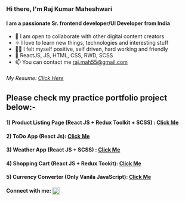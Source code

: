 <h3 align="left">Hi there, I'm Raj Kumar Maheshwari</h3>
<h4 align="left">I am a passionate Sr. frontend developer/UI Developer from India</h4>
<ul>
    <li>🤝 I am open to collaborate with other digital content creators</li>
    <li>⚛️ I love to learn new things, technologies and interesting stuff</li>
    <li>🤾‍♂️ I felt myself positive, self driven, hard working and friendly</li>
    <li>💬 ReactJS, JS, HTML, CSS, RWD, SCSS</li>
    <li>📫 You can contact me <a href="https://mail.google.com/mail/?view=cm&fs=1&tf=1&to=raj.mah55@gmail.com"> raj.mah55@gmail.com</a></li>
</ul>
<h6>My Resume: <a href="https://codesupports.github.io/rajkumar-profile.github.io/" target="_blank">Click Here</a></h6>

<h2 align="left"> Please check my practice portfolio project below:-</h2>
<h4>1) Product Listing Page (React JS + Redux Toolkit + SCSS) : <a href="https://codesupports.github.io/Product-Listing-App-React" target="_blank">Click Me</a></h4>
<h4>2) ToDo App (React Js): <a href="https://codesupports.github.io/ToDo-App-React/" target="_blank">Click Me</a></h4>
<h4>3) Weather App (React JS + SCSS) : <a href="https://codesupports.github.io/weather-app/" target="_blank">Click Me</a></h4>
<h4>4) Shopping Cart (React JS + Redux Tookit): <a href="https://codesupports.github.io/react-shoes-cart/" target="_blank">Click Me</a></h4>
<h4>5) Currency Converter (Only Vanila JavaScript): <a href="https://codesupports.github.io/currency-converter.github.io/" target="_blank">Click Me</a></h4>


<h4 align="left">Connect with me: <a href="https://linkedin.com/in/https://www.linkedin.com/in/raj-maheshwari-48b32923/"
        target="blank"><img align="center"
            src="https://raw.githubusercontent.com/rahuldkjain/github-profile-readme-generator/master/src/images/icons/Social/linked-in-alt.svg"
            alt="https://www.linkedin.com/in/raj-maheshwari-48b32923/" height="20" width="20" /></a></h4>

